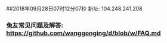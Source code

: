 ##2018年09月28日07时12分07秒 新址: 104.248.241.208
### 兔友常见问题及解答: https://github.com/wanggonging/d/blob/w/FAQ.md
